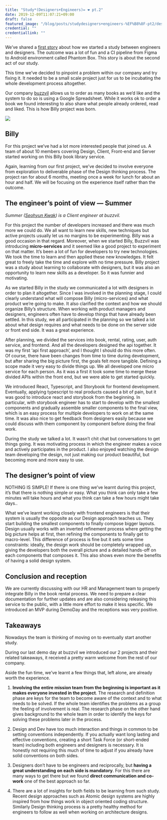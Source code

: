 ```yaml
---
title: "Study*(Designers+Engineers)= ❤️ pt.2"
date: 2019-12-09T11:07:21+09:00
draft: false
featured_image: "/blog/posts/studydesigners+engineers-%EF%B8%8F-pt2/design_x_dev_study_at_buzzvil_pt2.jpeg"
credential: ""
credentiallink: ""
---
```


We’ve shared a [first story](/blog/posts/studydesigners+engineers-%EF%B8%8F-pt1/) about how we started a study between engineers and designers. The outcome was a lot of fun and a CI pipeline from Figma to Android environment called Phantom Box. This story is about the second act of our study.

This time we’ve decided to pinpoint a problem within our company and try fixing it. It needed to be a small scale project just for us to be incubating the whole development process altogether.

Our company [buzzvil](https://www.buzzvil.com) allows us to order as many books as we’d like and the system to do so is using a Google Spreadsheet. While it works ok to order a book we found interesting to also share what people already ordered, read and liked. This is how Billy project was born.

![](https://cdn-images-1.medium.com/max/2400/0*GDHJGwJQ4rmS7uVu)

## Billy

For this project we’ve had a lot more interested people that joined us. A team of about 10 members covering Design, Client, Front-end and Server started working on this Billy book library service.

Again, learning from our first project, we’ve decided to involve everyone from exploration to deliverable phase of the Design thinking process. The project ran for about 6 months, meeting once a week for lunch for about an hour and half. We will be focusing on the experience itself rather than the outcome.

## The engineer’s point of view — Summer

*Summer ([Seohyun Kwak](https://medium.com/@flyhigh320)) is a Client engineer at buzzvil.*

For this project the number of developers increased and there was much more we could do. We all want to learn new skills, new techniques but active projects usually let us no margins to be experimenting. Billy was a good occasion in that regard. Moreover, when we started Billy, Buzzvil was introducing **micro-services** and it seemed like a good project to experiment on that matter. It’s been a lot of fun for developers to try new technologies. We took the time to learn and then applied these new knowledges. It felt great to freely take the time and explore with no time pressure. Billy project was a study about learning to collaborate with designers, but it was also an opportunity to learn new skills as a developer. So it was funnier and motivating.

As we started Billy in the study we communicated a lot with designers in order to plan it altogether. Since I was involved in the planning stage, I could clearly understand what will compose Billy (micro-services) and what product we’re going to make. It also clarified the context and how we should organize Billy’s structure. When working with product managers and designers, engineers often have to develop things that have already been settled. In this study, we all participated in the planning so we talked a lot about what design requires and what needs to be done on the server side or front end side. It was a great experience.

After planning, we divided the services into book, rental, rating, user, auth service, and frontend. And all the developers designed the api together. It was my first ‘api first approach’, and I thought I should do this more often. Of course, there have been changes from time to time during development, but after sharing the big picture first, the goals felt more tangible. Defining a scope made it very easy to divide things up. We all developed one micro service for each person. As it was a first it took some time to merge these divided APIs within the front end, but we were able to get started quickly.

We introduced React, Typescript, and Storybook for frontend development. Eventually, applying typescript to real products caused a bit of pain, but it was good to introduce react and storybook from the beginning. In particular, with storybook engineer has to start to develop with the smallest components and gradually assemble smaller components to the final view, which is an easy process for multiple developers to work on at the same time. It was also nice to get feedback from designers easily because we could discuss with them component by component before doing the final work.

During the study we talked a lot. It wasn’t chit chat but conversations to get things going. It was motivating process in which the engineer makes a voice and actively participates in the product. I also enjoyed watching the design team developing the design, not just making our product beautiful, but becoming more and more easy to use.

## The designer’s point of view

NOTHING IS SIMPLE! If there is one thing we’ve learnt during this project, it’s that there is nothing simple or easy. What you think can only take a few minutes will take hours and what you think can take a few hours might take days..

What we’ve learnt working closely with frontend engineers is that their system is usually the opposite as our Design approach teaches us. They start building the smallest components to finally compose bigger layouts. Design usually works with an inverted refinement process where getting the big picture helps at first, then refining the components to finally get to macro-level. This difference of process is fine but it sets some time constraints: ideally, the design work should be completely wrapped up, giving the developers both the overall picture and a detailed hands-off on each components that composes it. This also shows even more the benefits of having a solid design system.

## Conclusion and reception

We are currently discussing with our HR and Management team to properly integrate Billy in the book rental process. We need to prepare a clear documentation for further updates and are also considering releasing this service to the public, with a little more effort to make it less specific. We introduced an MVP during DemoDay and the receptions was very positive.

## Takeaways

Nowadays the team is thinking of moving on to eventually start another study.

During our last demo day at buzzvil we introduced our 2 projects and their related takeaways, it received a pretty warm welcome from the rest of our company.

Aside the fun time, we’ve learnt a few things that, left alone, are already worth the experience.

1. **Involving the entire mission team from the beginning is important as it makes everyone invested in the project**. The research and definition phase are keys for the team to become aware of the context and to what needs to be solved. If the whole team identifies the problems as a group the feeling of involvement is real. The research phase on the other hand gives background to the whole team in order to identify the keys for solving these problems later in the process.

2. Design and Dev have too much interaction and things in common to be setting conventions independently. If you actually want long lasting and effective conventions, creating a short Task Force (or short-ended team) including both engineers and designers is necessary. It is honestly not requiring this much of time to adjust if you already have solid conventions on both sides.

3. Designers don’t have to be engineers and reciprocally, but **having a great understanding on each side is mandatory**. For this there are many ways to get there but we found **direct communication and co-work** one of the best approach so far.

4. There are a lot of insights for both fields to be learning from such study. Recent design approaches such as Atomic design systems are highly inspired from how things work in object oriented coding structure. Similarly Design thinking process is a pretty healthy method for engineers to follow as well when working on architecture designs.
